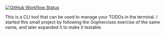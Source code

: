 [![GitHub Workflow Status](https://github.com/eyalgolan/cli-task-manager/actions/workflows/go.yml/badge.svg)](https://github.com/eyalgolan/cli-task-manager/actions/workflows/go.yml)

This is a CLI tool that can be used to manage your TODOs in the terminal.
I started this small project by following the Gophercises exercise of the same name, and later expanded it to make it testable.

